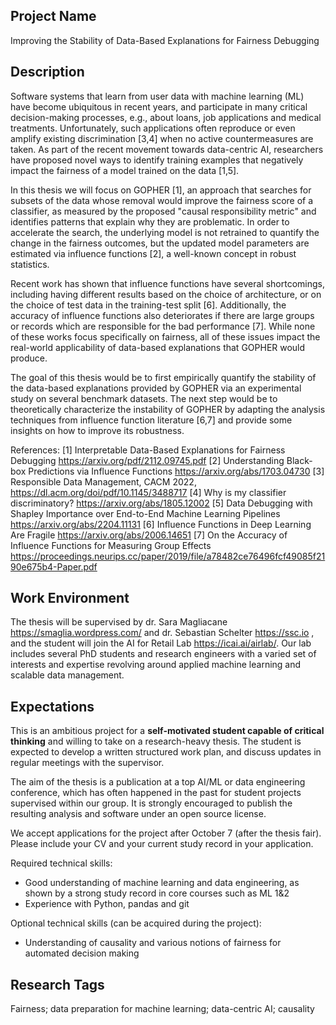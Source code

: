 ## Project Name

Improving the Stability of Data-Based Explanations for Fairness Debugging

## Description

Software systems that learn from user data with machine learning (ML) have become ubiquitous in recent years, and participate in many critical decision-making processes, e.g., about loans, job applications and medical treatments. Unfortunately, such applications often reproduce or even amplify existing discrimination [3,4] when no active countermeasures are taken. As part of the recent movement towards data-centric AI, researchers have proposed novel ways to identify training examples that negatively impact the fairness of a model trained on the data [1,5].

In this thesis we will focus on GOPHER [1], an approach that searches for subsets of the data whose removal would improve the fairness score of a classifier, as measured by the proposed "causal responsibility metric" and identifies patterns that explain why they are problematic. In order to accelerate the search, the underlying model is not retrained to quantify the change in the fairness outcomes, but the updated model parameters are estimated via influence functions [2], a well-known concept in robust statistics.

Recent work has shown that influence functions have several shortcomings, including having different results based on the choice of architecture, or on the choice of test data in the training-test split [6]. Additionally, the accuracy of influence functions also deteriorates if there are large groups or records which are responsible for the bad performance [7]. While none of these works focus specifically on fairness, all of these issues impact the real-world applicability of data-based explanations that GOPHER would produce.

The goal of this thesis would be to first empirically quantify the stability of the data-based explanations provided by GOPHER via an experimental study on several benchmark datasets. The next step would be to theoretically characterize the instability of GOPHER by adapting the analysis techniques from influence function literature [6,7] and provide some insights on how to improve its robustness.

References:
[1] Interpretable Data-Based Explanations for Fairness Debugging https://arxiv.org/pdf/2112.09745.pdf
[2]  Understanding Black-box Predictions via Influence Functions https://arxiv.org/abs/1703.04730
[3] Responsible Data Management, CACM 2022, https://dl.acm.org/doi/pdf/10.1145/3488717
[4] Why is my classifier discriminatory? https://arxiv.org/abs/1805.12002
[5] Data Debugging with Shapley Importance over End-to-End Machine Learning Pipelines https://arxiv.org/abs/2204.11131
[6] Influence Functions in Deep Learning Are Fragile https://arxiv.org/abs/2006.14651
[7] On the Accuracy of Influence Functions for Measuring Group Effects https://proceedings.neurips.cc/paper/2019/file/a78482ce76496fcf49085f2190e675b4-Paper.pdf


## Work Environment

The thesis will be supervised by dr. Sara Magliacane https://smaglia.wordpress.com/ and dr. Sebastian Schelter https://ssc.io , and the student will join the AI for Retail Lab https://icai.ai/airlab/. Our lab includes several PhD students and research engineers with a varied set of interests and expertise revolving around applied machine learning and scalable data management.

## Expectations
This is an ambitious project for a **self-motivated student capable of critical thinking** and willing to take on a research-heavy thesis. The student is expected to develop a written structured work plan, and discuss updates in regular meetings with the supervisor.

The aim of the thesis is a publication at a top AI/ML or data engineering conference, which has often happened in the past for student projects supervised within our group. It is strongly encouraged to publish the resulting analysis and software under an open source license. 

We accept applications for the project after October 7 (after the thesis fair). Please include your CV and your current study record in your application. 

Required technical skills:

* Good understanding of machine learning and data engineering, as shown by a strong study record in core courses such as ML 1&2
* Experience with Python, pandas and git

Optional technical skills (can be acquired during the project):
* Understanding of causality and various notions of fairness for automated decision making

## Research Tags
Fairness; data preparation for machine learning; data-centric AI; causality


 
 
